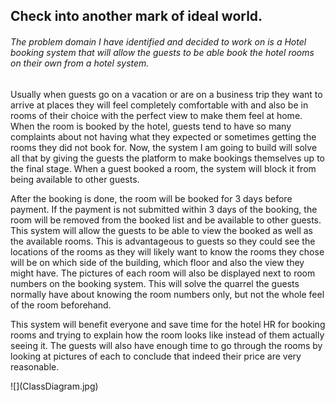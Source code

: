 <h2>Check into another mark of ideal world.</h2>

<h6>The problem domain I have identified and decided to work on is a Hotel booking system that will allow the guests to be able book the hotel rooms on their own from a hotel system.</h6>

<p>Usually when guests go on a vacation or are on a business trip they want to arrive at places they will feel completely comfortable with and also be in rooms of their choice with the perfect view to make them feel at home. When the room is booked by the hotel, guests tend to have so many complaints about not having what they expected or sometimes getting the rooms they did not book for. Now, the system I am going to build will solve all that by giving the guests the platform to make bookings themselves up to the final stage. When a guest booked a room, the system will block it from being available to other guests.</p>
<p>After the booking is done, the room will be booked for 3 days before payment. If the payment is not submitted within 3 days of the booking, the room will be removed from the booked list and be available to other guests. This system will allow the guests to be able to view the booked as well as the available rooms. This is advantageous to guests so they could see the locations of the rooms as they will likely want to know the rooms they chose will be on which side of the building, which floor and also the view they might have. The pictures of each room will also be displayed next to room numbers on the booking system. This will solve the quarrel the guests normally have about knowing the room numbers only, but not the whole feel of the room beforehand.</p>
<p>This system will benefit everyone and save time for the hotel HR for booking rooms and trying to explain how the room looks like instead of them actually seeing it. The guests will also have enough time to go through the rooms by looking at pictures of each to conclude that indeed their price are very reasonable.</p>
![](ClassDiagram.jpg)